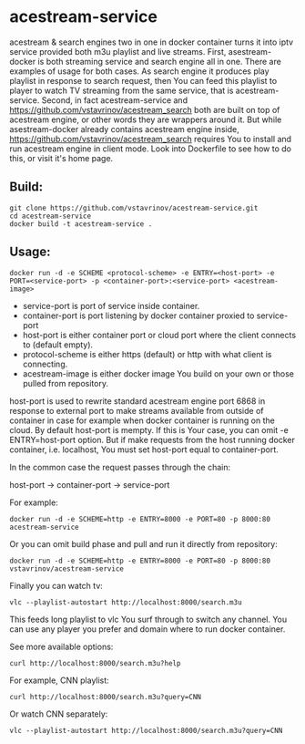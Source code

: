 # acestream-service

acestream & search engines two in one in docker container turns it into iptv service provided both m3u playlist and live streams. First, asestream-docker is both streaming service and search engine all in one. There are examples of usage for both cases. As search engine it produces play playlist in response to search request, then You can feed this playlist to player to watch TV streaming from the same service, that is acestream-service. Second, in fact acestream-service and https://github.com/vstavrinov/acestream_search both are built on top of acestream engine, or other words they are wrappers around it. But while asestream-docker already contains acestream engine inside, https://github.com/vstavrinov/acestream_search requires You to install and run acestream engine in client mode. Look into Dockerfile to see how to do this, or visit it's home page.

## Build:

```
git clone https://github.com/vstavrinov/acestream-service.git
cd acestream-service
docker build -t acestream-service .
```

## Usage:

```
docker run -d -e SCHEME <protocol-scheme> -e ENTRY=<host-port> -e PORT=<service-port> -p <container-port>:<service-port> <acestream-image>
```

- service-port is port of service inside container.
- container-port is port listening by docker container  proxied to service-port
- host-port is either container port or cloud port where the client connects to (default empty).
- protocol-scheme is either https (default) or http with what client is connecting.
- acestream-image is either docker image You build on your own or those pulled from repository.

host-port is used to rewrite standard acestream engine port 6868 in response to external port to make streams available from outside of container in case for example when docker container is running on the cloud. By default host-port is mempty. If this is Your case, you can omit -e ENTRY=host-port option. But if make requests from the host running docker container, i.e. localhost,  You must set host-port equal to container-port.

In the common case the request passes through the chain:

host-port -> container-port -> service-port

For example:

```
docker run -d -e SCHEME=http -e ENTRY=8000 -e PORT=80 -p 8000:80 acestream-service
```
Or you can omit build phase and pull and run it directly from repository:

```
docker run -d -e SCHEME=http -e ENTRY=8000 -e PORT=80 -p 8000:80 vstavrinov/acestream-service
```

Finally you can watch tv:

```
vlc --playlist-autostart http://localhost:8000/search.m3u
```

This feeds long playlist to vlc You surf through to switch any channel.
You can use any player you prefer and domain where to run docker container.

See more available options:

```
curl http://localhost:8000/search.m3u?help
```

For example, CNN playlist:

```
curl http://localhost:8000/search.m3u?query=CNN
```

Or watch CNN separately:

```
vlc --playlist-autostart http://localhost:8000/search.m3u?query=CNN


